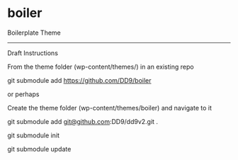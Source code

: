 # boiler
Boilerplate Theme

----
Draft Instructions

From the theme folder (wp-content/themes/) in an existing repo

git submodule add https://github.com/DD9/boiler

or perhaps

Create the theme folder (wp-content/themes/boiler) and navigate to it

git submodule add git@github.com:DD9/dd9v2.git .

git submodule init

git submodule update 
